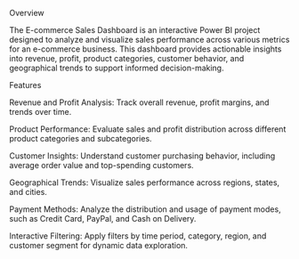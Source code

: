 Overview

The E-commerce Sales Dashboard is an interactive Power BI project designed to analyze and visualize sales performance across various metrics for an e-commerce business. This dashboard provides actionable insights into revenue, profit, product categories, customer behavior, and geographical trends to support informed decision-making.

Features

Revenue and Profit Analysis: Track overall revenue, profit margins, and trends over time.

Product Performance: Evaluate sales and profit distribution across different product categories and subcategories.

Customer Insights: Understand customer purchasing behavior, including average order value and top-spending customers.

Geographical Trends: Visualize sales performance across regions, states, and cities.

Payment Methods: Analyze the distribution and usage of payment modes, such as Credit Card, PayPal, and Cash on Delivery.

Interactive Filtering: Apply filters by time period, category, region, and customer segment for dynamic data exploration.
